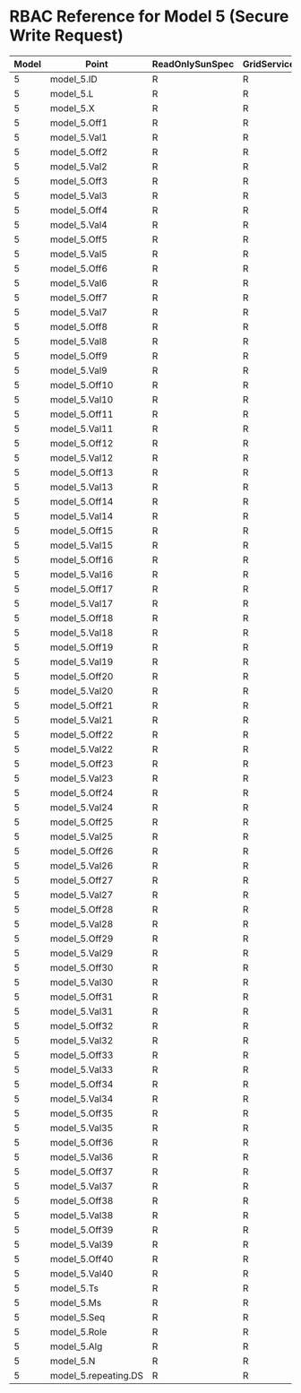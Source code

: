 # RBAC Reference for Model 5 (Secure Write Request)

| Model | Point | ReadOnlySunSpec | GridServiceSunSpec | NetworkAdministratorSunSpec | SuperAdministratorSpec | 
|-------|-------|------------------|---------------------|------------------|--------------------|
| 5 | model_5.ID | R | R | R | R |
| 5 | model_5.L | R | R | R | R |
| 5 | model_5.X | R | R | R | RW |
| 5 | model_5.Off1 | R | R | R | RW |
| 5 | model_5.Val1 | R | R | R | RW |
| 5 | model_5.Off2 | R | R | R | RW |
| 5 | model_5.Val2 | R | R | R | RW |
| 5 | model_5.Off3 | R | R | R | RW |
| 5 | model_5.Val3 | R | R | R | RW |
| 5 | model_5.Off4 | R | R | R | RW |
| 5 | model_5.Val4 | R | R | R | RW |
| 5 | model_5.Off5 | R | R | R | RW |
| 5 | model_5.Val5 | R | R | R | RW |
| 5 | model_5.Off6 | R | R | R | RW |
| 5 | model_5.Val6 | R | R | R | RW |
| 5 | model_5.Off7 | R | R | R | RW |
| 5 | model_5.Val7 | R | R | R | RW |
| 5 | model_5.Off8 | R | R | R | RW |
| 5 | model_5.Val8 | R | R | R | RW |
| 5 | model_5.Off9 | R | R | R | RW |
| 5 | model_5.Val9 | R | R | R | RW |
| 5 | model_5.Off10 | R | R | R | RW |
| 5 | model_5.Val10 | R | R | R | RW |
| 5 | model_5.Off11 | R | R | R | RW |
| 5 | model_5.Val11 | R | R | R | RW |
| 5 | model_5.Off12 | R | R | R | RW |
| 5 | model_5.Val12 | R | R | R | RW |
| 5 | model_5.Off13 | R | R | R | RW |
| 5 | model_5.Val13 | R | R | R | RW |
| 5 | model_5.Off14 | R | R | R | RW |
| 5 | model_5.Val14 | R | R | R | RW |
| 5 | model_5.Off15 | R | R | R | RW |
| 5 | model_5.Val15 | R | R | R | RW |
| 5 | model_5.Off16 | R | R | R | RW |
| 5 | model_5.Val16 | R | R | R | RW |
| 5 | model_5.Off17 | R | R | R | RW |
| 5 | model_5.Val17 | R | R | R | RW |
| 5 | model_5.Off18 | R | R | R | RW |
| 5 | model_5.Val18 | R | R | R | RW |
| 5 | model_5.Off19 | R | R | R | RW |
| 5 | model_5.Val19 | R | R | R | RW |
| 5 | model_5.Off20 | R | R | R | RW |
| 5 | model_5.Val20 | R | R | R | RW |
| 5 | model_5.Off21 | R | R | R | RW |
| 5 | model_5.Val21 | R | R | R | RW |
| 5 | model_5.Off22 | R | R | R | RW |
| 5 | model_5.Val22 | R | R | R | RW |
| 5 | model_5.Off23 | R | R | R | RW |
| 5 | model_5.Val23 | R | R | R | RW |
| 5 | model_5.Off24 | R | R | R | RW |
| 5 | model_5.Val24 | R | R | R | RW |
| 5 | model_5.Off25 | R | R | R | RW |
| 5 | model_5.Val25 | R | R | R | RW |
| 5 | model_5.Off26 | R | R | R | RW |
| 5 | model_5.Val26 | R | R | R | RW |
| 5 | model_5.Off27 | R | R | R | RW |
| 5 | model_5.Val27 | R | R | R | RW |
| 5 | model_5.Off28 | R | R | R | RW |
| 5 | model_5.Val28 | R | R | R | RW |
| 5 | model_5.Off29 | R | R | R | RW |
| 5 | model_5.Val29 | R | R | R | RW |
| 5 | model_5.Off30 | R | R | R | RW |
| 5 | model_5.Val30 | R | R | R | RW |
| 5 | model_5.Off31 | R | R | R | RW |
| 5 | model_5.Val31 | R | R | R | RW |
| 5 | model_5.Off32 | R | R | R | RW |
| 5 | model_5.Val32 | R | R | R | RW |
| 5 | model_5.Off33 | R | R | R | RW |
| 5 | model_5.Val33 | R | R | R | RW |
| 5 | model_5.Off34 | R | R | R | RW |
| 5 | model_5.Val34 | R | R | R | RW |
| 5 | model_5.Off35 | R | R | R | RW |
| 5 | model_5.Val35 | R | R | R | RW |
| 5 | model_5.Off36 | R | R | R | RW |
| 5 | model_5.Val36 | R | R | R | RW |
| 5 | model_5.Off37 | R | R | R | RW |
| 5 | model_5.Val37 | R | R | R | RW |
| 5 | model_5.Off38 | R | R | R | RW |
| 5 | model_5.Val38 | R | R | R | RW |
| 5 | model_5.Off39 | R | R | R | RW |
| 5 | model_5.Val39 | R | R | R | RW |
| 5 | model_5.Off40 | R | R | R | RW |
| 5 | model_5.Val40 | R | R | R | RW |
| 5 | model_5.Ts | R | R | R | RW |
| 5 | model_5.Ms | R | R | R | RW |
| 5 | model_5.Seq | R | R | R | RW |
| 5 | model_5.Role | R | R | R | RW |
| 5 | model_5.Alg | R | R | R | RW |
| 5 | model_5.N | R | R | R | RW |
| 5 | model_5.repeating.DS | R | R | R | RW |
